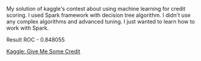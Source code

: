 My solution of kaggle's contest about using machine learning for credit scoring.
I used Spark framework with decision tree algorithm. I didn't use any complex algorithms and advanced tuning. 
I just wanted to learn how to work with Spark.  

Result ROC - 0.848055

[Kaggle: Give Me Some Credit](https://www.kaggle.com/c/GiveMeSomeCredit)